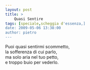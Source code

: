 ```yaml
---
layout: post
title: >
    Quasi Sentire
tags: [speciale,scheggia d'essenza,]
date: 2009-05-06 13:38:00
author: pietro
---
```

Puoi quasi sentirmi scommetto,<br/>la sofferenza di cui parlo,<br/>ma solo aria nel tuo petto,<br/>e troppo buio per vederlo.
